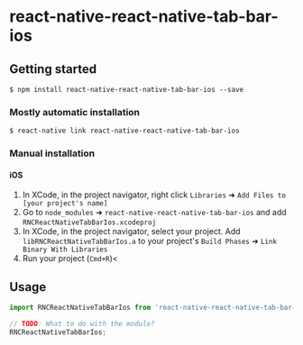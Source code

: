 
# react-native-react-native-tab-bar-ios

## Getting started

`$ npm install react-native-react-native-tab-bar-ios --save`

### Mostly automatic installation

`$ react-native link react-native-react-native-tab-bar-ios`

### Manual installation


#### iOS

1. In XCode, in the project navigator, right click `Libraries` ➜ `Add Files to [your project's name]`
2. Go to `node_modules` ➜ `react-native-react-native-tab-bar-ios` and add `RNCReactNativeTabBarIos.xcodeproj`
3. In XCode, in the project navigator, select your project. Add `libRNCReactNativeTabBarIos.a` to your project's `Build Phases` ➜ `Link Binary With Libraries`
4. Run your project (`Cmd+R`)<


## Usage
```javascript
import RNCReactNativeTabBarIos from 'react-native-react-native-tab-bar-ios';

// TODO: What to do with the module?
RNCReactNativeTabBarIos;
```
  